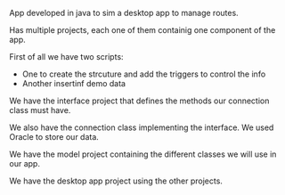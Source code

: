 App developed in java to sim a desktop app to manage routes.

Has multiple projects, each one of them containig one component of the app.

First of all we have two scripts:
- One to create the strcuture and add the triggers to control the info
- Another insertinf demo data

We have the interface project that defines the methods our connection class must have.

We also have the connection class implementing the interface. We used Oracle to store our data.

We have the model project containing the different classes we will use in our app.

We have the desktop app project using the other projects.
